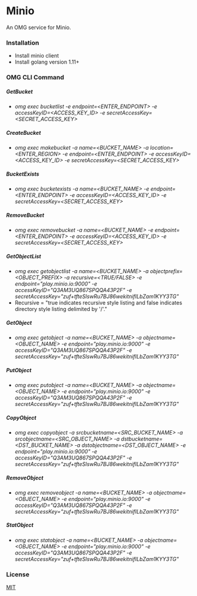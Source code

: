 # Minio
An OMG service for Minio.

### Installation
* Install minio client
* Install golang version 1.11+

### OMG CLI Command

##### GetBucket

* *omg exec bucketlist -e endpoint=<ENTER_ENDPOINT> -e accessKeyID=<ACCESS_KEY_ID> -e secretAccessKey=<SECRET_ACCESS_KEY>*

##### CreateBucket

* *omg exec makebucket  -a name=<BUCKET_NAME> -a location=<ENTER_REGION>  -e endpoint=<ENTER_ENDPOINT> -e accessKeyID=<ACCESS_KEY_ID> -e secretAccessKey=<SECRET_ACCESS_KEY>*

##### BucketExists

* *omg exec bucketexists  -a name=<BUCKET_NAME> -e endpoint=<ENTER_ENDPOINT> -e accessKeyID=<ACCESS_KEY_ID> -e secretAccessKey=<SECRET_ACCESS_KEY>*

##### RemoveBucket

* *omg exec removebucket  -a name=<BUCKET_NAME> -e endpoint=<ENTER_ENDPOINT> -e accessKeyID=<ACCESS_KEY_ID> -e secretAccessKey=<SECRET_ACCESS_KEY>*


##### GetObjectList

* *omg exec getobjectlist  -a name=<BUCKET_NAME> -a objectprefix=<OBJECT_PREFIX> -a recursive=<TRUE/FALSE> -e endpoint="play.minio.io:9000" -e accessKeyID="Q3AM3UQ867SPQQA43P2F" -e secretAccessKey="zuf+tfteSlswRu7BJ86wekitnifILbZam1KYY3TG"*
* Recursive = "true indicates recursive style listing and false indicates directory style listing delimited by '/'."

##### GetObject

* *omg exec getobject  -a name=<BUCKET_NAME> -a objectname=<OBJECT_NAME> -e endpoint="play.minio.io:9000" -e accessKeyID="Q3AM3UQ867SPQQA43P2F" -e secretAccessKey="zuf+tfteSlswRu7BJ86wekitnifILbZam1KYY3TG"*

##### PutObject

* *omg exec putobject  -a name=<BUCKET_NAME> -a objectname=<OBJECT_NAME> -e endpoint="play.minio.io:9000" -e accessKeyID="Q3AM3UQ867SPQQA43P2F" -e secretAccessKey="zuf+tfteSlswRu7BJ86wekitnifILbZam1KYY3TG"*

##### CopyObject

* *omg exec copyobject  -a srcbucketname=<SRC_BUCKET_NAME> -a srcobjectname=<SRC_OBJECT_NAME> -a dstbucketname=<DST_BUCKET_NAME> -a dstobjectname=<DST_OBJECT_NAME> -e endpoint="play.minio.io:9000" -e accessKeyID="Q3AM3UQ867SPQQA43P2F" -e secretAccessKey="zuf+tfteSlswRu7BJ86wekitnifILbZam1KYY3TG"*

##### RemoveObject

* *omg exec removeobject  -a name=<BUCKET_NAME> -a objectname=<OBJECT_NAME> -e endpoint="play.minio.io:9000" -e accessKeyID="Q3AM3UQ867SPQQA43P2F" -e secretAccessKey="zuf+tfteSlswRu7BJ86wekitnifILbZam1KYY3TG"*

##### StatObject

* *omg exec statobject  -a name=<BUCKET_NAME> -a objectname=<OBJECT_NAME> -e endpoint="play.minio.io:9000" -e accessKeyID="Q3AM3UQ867SPQQA43P2F" -e secretAccessKey="zuf+tfteSlswRu7BJ86wekitnifILbZam1KYY3TG"*


### License
[MIT](https://choosealicense.com/licenses/mit/)
